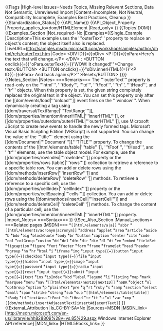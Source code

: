 {{Flags
|High-level issues=Needs Topics, Missing Relevant Sections, Data Not Semantic, Unreviewed Import
|Content=Incomplete, Not Neutral, Compatibility Incomplete, Examples Best Practices, Cleanup
}}
{{Standardization_Status|}}
{{API_Name}}
{{API_Object_Property
|Property_applies_to=dom/HTMLElement
|Read_only=
}}
{{Topics|DOM}}
{{Examples_Section
|Not_required=No
|Examples={{Single_Example
|Description=This example uses the '''outerText''' property to replace an object's content; the object itself also is replaced.
|LiveURL=http://samples.msdn.microsoft.com/workshop/samples/author/dhtml/refs/outerText.htm
|Code=
&lt;DIV ID{{=}}oDiv&gt;
&lt;P ID{{=}}oPara&gt;Here's the text that will change.&lt;/P&gt;
&lt;/DIV&gt;
:
&lt;BUTTON onclick{{=}}"oPara.outerText{{=}}'WOW! 
    It changed!'"&gt;Change text&lt;/BUTTON&gt;
&lt;BUTTON onclick{{=}}"oDiv.innerHTML{{=}}'&lt;P ID{{=}}oPara&gt;
    And back again&lt;/P&gt;'"&gt;Reset&lt;/BUTTON&gt;
}}}}
{{Notes_Section
|Notes=
===Remarks===
The '''outerText''' property is read-only on the '''html''', '''tBody''', '''td''', '''tFoot''', '''th''', '''tHead''', and '''tr''' objects.
When this property is set, the given string completely replaces the original text in the object.
You can set this property only after the [[dom/events/load|'''onload''']] event fires on the '''window'''. When dynamically creating a tag using [[dom/traversal/TextRange|'''TextRange''']], [[dom/properties/innerdom/innerHTML|'''innerHTML''']], or [[dom/properties/outerdom/outerHTML|'''outerHTML''']], use Microsoft JScript to create new events to handle the newly formed tags. Microsoft Visual Basic Scripting Edition (VBScript) is not supported.
You can change the value of the '''title''' element using the [[dom/Document|'''Document''']].'''TITLE''' property.
To change the contents of the [[html/elements/table|'''table''']], '''tFoot''', '''tHead''', and '''tr''' elements, use the table object model. For example, use the [[dom/properties/rowIndex|'''rowIndex''']] property or the [[dom/properties/rows (table)|'''rows''']] collection to retrieve a reference to a specific table row. You can add or delete rows using the [[dom/methods/insertRow|'''insertRow''']] and [[dom/methods/deleteRow|'''deleteRow''']] methods. To retrieve a reference to a specific cell, use the [[dom/properties/cellIndex|'''cellIndex''']] property or the [[dom/properties/cellSpacing|'''cells''']] collection. You can add or delete rows using the [[dom/methods/insertCell|'''insertCell''']] and [[dom/methods/deleteCell|'''deleteCell''']] methods. To change the content of a particular cell, use the [[dom/properties/innerdom/innerHTML|'''innerHTML''']] property.
|Import_Notes=
===Syntax===
}}
{{See_Also_Section
|Manual_sections=
===Related pages (MSDN)===
*<code>[[html/elements/a|a]]</code>
*<code>abbr</code>
*<code>[[html/elements/acronym|acronym]]</code>
*<code>address</code>
*<code>applet</code>
*<code>area</code>
*<code>article</code>
*<code>aside</code>
*<code>b</code>
*<code>bdo</code>
*<code>big</code>
*<code>blockQuote</code>
*<code>body</code>
*<code>br</code>
*<code>button</code>
*<code>caption</code>
*<code>center</code>
*<code>cite</code>
*<code>code</code>
*<code>col</code>
*<code>colGroup</code>
*<code>custom</code>
*<code>dd</code>
*<code>del</code>
*<code>dfn</code>
*<code>dir</code>
*<code>div</code>
*<code>dl</code>
*<code>dt</code>
*<code>em</code>
*<code>embed</code>
*<code>fieldSet</code>
*<code>figcaption</code>
*<code>figure</code>
*<code>font</code>
*<code>footer</code>
*<code>form</code>
*<code>frame</code>
*<code>frameSet</code>
*<code>head</code>
*<code>header</code>
*<code>hgroup</code>
*<code>hn</code>
*<code>hr</code>
*<code>html</code>
*<code>i</code>
*<code>iframe</code>
*<code>img</code>
*<code>input type{{=}}button</code>
*<code>input type{{=}}checkbox</code>
*<code>input type{{=}}file</code>
*<code>input type{{=}}hidden</code>
*<code>input type{{=}}image</code>
*<code>input type{{=}}password</code>
*<code>input type{{=}}radio</code>
*<code>input type{{=}}reset</code>
*<code>input type{{=}}submit</code>
*<code>input type{{=}}text</code>
*<code>ins</code>
*<code>isIndex</code>
*<code>kbd</code>
*<code>label</code>
*<code>legend</code>
*<code>li</code>
*<code>listing</code>
*<code>map</code>
*<code>mark</code>
*<code>marquee</code>
*<code>menu</code>
*<code>nav</code>
*<code>[[html/elements/nextID|nextID]]</code>
*<code>noBR</code>
*<code>object</code>
*<code>ol</code>
*<code>optGroup</code>
*<code>option</code>
*<code>p</code>
*<code>plainText</code>
*<code>pre</code>
*<code>q</code>
*<code>rt</code>
*<code>ruby</code>
*<code>s</code>
*<code>samp</code>
*<code>section</code>
*<code>select</code>
*<code>small</code>
*<code>span</code>
*<code>strike</code>
*<code>strong</code>
*<code>sub</code>
*<code>sup</code>
*<code>[[html/elements/table|table]]</code>
*<code>tBody</code>
*<code>td</code>
*<code>textArea</code>
*<code>tFoot</code>
*<code>th</code>
*<code>tHead</code>
*<code>tr</code>
*<code>tt</code>
*<code>u</code>
*<code>ul</code>
*<code>var</code>
*<code>xmp</code>
*<code>[[dom/methods/insertAdjacentText|insertAdjacentText]]</code>
}}
{{External_Attribution
|Is_CC-BY-SA=No
|Sources=MSDN
|MSDN_link=[http://msdn.microsoft.com/en-us/library/ie/hh828809%28v=vs.85%29.aspx Windows Internet Explorer API reference]
|MDN_link=
|HTML5Rocks_link=
}}